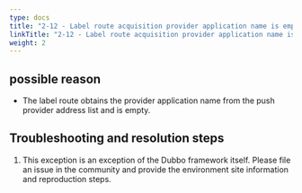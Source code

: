 ```yaml
---
type: docs
title: "2-12 - Label route acquisition provider application name is empty"
linkTitle: "2-12 - Label route acquisition provider application name is empty"
weight: 2
---
```


## possible reason

* The label route obtains the provider application name from the push provider address list and is empty.

## Troubleshooting and resolution steps
1. This exception is an exception of the Dubbo framework itself. Please file an issue in the community and provide the environment site information and reproduction steps.


<p style="margin-top: 3rem;"> </p>